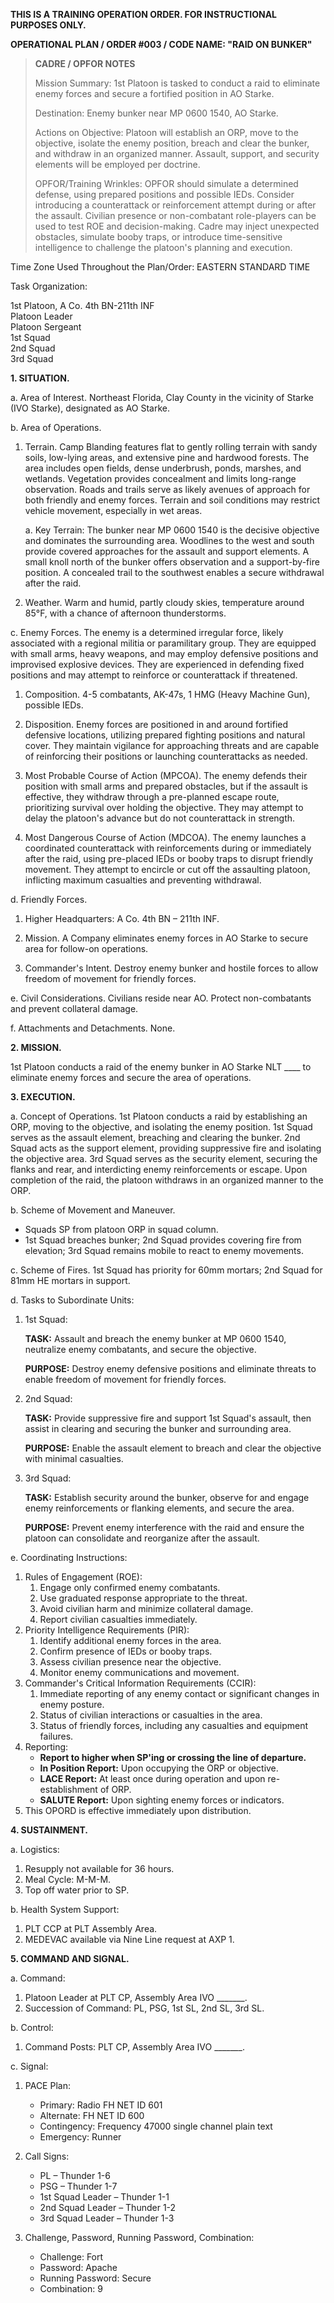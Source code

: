 **THIS IS A TRAINING OPERATION ORDER. FOR INSTRUCTIONAL PURPOSES ONLY.**

**OPERATIONAL PLAN / ORDER #003 / CODE NAME: "RAID ON BUNKER"**

> **CADRE / OPFOR NOTES**
>
> Mission Summary: 1st Platoon is tasked to conduct a raid to eliminate enemy forces and secure a fortified position in AO Starke.
>
> Destination: Enemy bunker near MP 0600 1540, AO Starke.
>
> Actions on Objective: Platoon will establish an ORP, move to the objective, isolate the enemy position, breach and clear the bunker, and withdraw in an organized manner. Assault, support, and security elements will be employed per doctrine.
>
> OPFOR/Training Wrinkles: OPFOR should simulate a determined defense, using prepared positions and possible IEDs. Consider introducing a counterattack or reinforcement attempt during or after the assault. Civilian presence or non-combatant role-players can be used to test ROE and decision-making. Cadre may inject unexpected obstacles, simulate booby traps, or introduce time-sensitive intelligence to challenge the platoon's planning and execution.

Time Zone Used Throughout the Plan/Order: EASTERN STANDARD TIME

Task Organization:

1st Platoon, A Co. 4th BN-211th INF  
Platoon Leader  
Platoon Sergeant  
1st Squad  
2nd Squad  
3rd Squad

**1. SITUATION.**

a. Area of Interest. Northeast Florida, Clay County in the vicinity of Starke (IVO Starke), designated as AO Starke.

b. Area of Operations.

1. Terrain. Camp Blanding features flat to gently rolling terrain with sandy soils, low-lying areas, and extensive pine and hardwood forests. The area includes open fields, dense underbrush, ponds, marshes, and wetlands. Vegetation provides concealment and limits long-range observation. Roads and trails serve as likely avenues of approach for both friendly and enemy forces. Terrain and soil conditions may restrict vehicle movement, especially in wet areas.

   a. Key Terrain: The bunker near MP 0600 1540 is the decisive objective and dominates the surrounding area. Woodlines to the west and south provide covered approaches for the assault and support elements. A small knoll north of the bunker offers observation and a support-by-fire position. A concealed trail to the southwest enables a secure withdrawal after the raid.

2. Weather. Warm and humid, partly cloudy skies, temperature around 85°F, with a chance of afternoon thunderstorms.

c. Enemy Forces. The enemy is a determined irregular force, likely associated with a regional militia or paramilitary group. They are equipped with small arms, heavy weapons, and may employ defensive positions and improvised explosive devices. They are experienced in defending fixed positions and may attempt to reinforce or counterattack if threatened.

1. Composition. 4-5 combatants, AK-47s, 1 HMG (Heavy Machine Gun), possible IEDs.

2. Disposition. Enemy forces are positioned in and around fortified defensive locations, utilizing prepared fighting positions and natural cover. They maintain vigilance for approaching threats and are capable of reinforcing their positions or launching counterattacks as needed.

3. Most Probable Course of Action (MPCOA). The enemy defends their position with small arms and prepared obstacles, but if the assault is effective, they withdraw through a pre-planned escape route, prioritizing survival over holding the objective. They may attempt to delay the platoon's advance but do not counterattack in strength.

4. Most Dangerous Course of Action (MDCOA). The enemy launches a coordinated counterattack with reinforcements during or immediately after the raid, using pre-placed IEDs or booby traps to disrupt friendly movement. They attempt to encircle or cut off the assaulting platoon, inflicting maximum casualties and preventing withdrawal.

d. Friendly Forces.

1. Higher Headquarters: A Co. 4th BN – 211th INF.

2. Mission. A Company eliminates enemy forces in AO Starke to secure area for follow-on operations.

3. Commander's Intent. Destroy enemy bunker and hostile forces to allow freedom of movement for friendly forces.

e. Civil Considerations. Civilians reside near AO. Protect non-combatants and prevent collateral damage.

f. Attachments and Detachments. None.

**2. MISSION.**

1st Platoon conducts a raid of the enemy bunker in AO Starke NLT ____ to eliminate enemy forces and secure the area of operations.

**3. EXECUTION.**

a. Concept of Operations. 1st Platoon conducts a raid by establishing an ORP, moving to the objective, and isolating the enemy position. 1st Squad serves as the assault element, breaching and clearing the bunker. 2nd Squad acts as the support element, providing suppressive fire and isolating the objective area. 3rd Squad serves as the security element, securing the flanks and rear, and interdicting enemy reinforcements or escape. Upon completion of the raid, the platoon withdraws in an organized manner to the ORP.

b. Scheme of Movement and Maneuver.

- Squads SP from platoon ORP in squad column.
- 1st Squad breaches bunker; 2nd Squad provides covering fire from elevation; 3rd Squad remains mobile to react to enemy movements.

c. Scheme of Fires. 1st Squad has priority for 60mm mortars; 2nd Squad for 81mm HE mortars in support.

d. Tasks to Subordinate Units:

1. 1st Squad:

   **TASK:** Assault and breach the enemy bunker at MP 0600 1540, neutralize enemy combatants, and secure the objective.

   **PURPOSE:** Destroy enemy defensive positions and eliminate threats to enable freedom of movement for friendly forces.

2. 2nd Squad:

   **TASK:** Provide suppressive fire and support 1st Squad's assault, then assist in clearing and securing the bunker and surrounding area.

   **PURPOSE:** Enable the assault element to breach and clear the objective with minimal casualties.

3. 3rd Squad:

   **TASK:** Establish security around the bunker, observe for and engage enemy reinforcements or flanking elements, and secure the area.

   **PURPOSE:** Prevent enemy interference with the raid and ensure the platoon can consolidate and reorganize after the assault.

e. Coordinating Instructions:

1. Rules of Engagement (ROE):
   1. Engage only confirmed enemy combatants.
   2. Use graduated response appropriate to the threat.
   3. Avoid civilian harm and minimize collateral damage.
   4. Report civilian casualties immediately.
2. Priority Intelligence Requirements (PIR):
   1. Identify additional enemy forces in the area.
   2. Confirm presence of IEDs or booby traps.
   3. Assess civilian presence near the objective.
   4. Monitor enemy communications and movement.
3. Commander's Critical Information Requirements (CCIR):
   1. Immediate reporting of any enemy contact or significant changes in enemy posture.
   2. Status of civilian interactions or casualties in the area.
   3. Status of friendly forces, including any casualties and equipment failures.
4. Reporting:
   - **Report to higher when SP'ing or crossing the line of departure.**
   - **In Position Report:** Upon occupying the ORP or objective.
   - **LACE Report:** At least once during operation and upon re-establishment of ORP.
   - **SALUTE Report:** Upon sighting enemy forces or indicators.
5. This OPORD is effective immediately upon distribution.

**4. SUSTAINMENT.**

a. Logistics:

1. Resupply not available for 36 hours.
2. Meal Cycle: M-M-M.
3. Top off water prior to SP.

b. Health System Support:

1. PLT CCP at PLT Assembly Area.
2. MEDEVAC available via Nine Line request at AXP 1.

**5. COMMAND AND SIGNAL.**

a. Command:

1. Platoon Leader at PLT CP, Assembly Area IVO _______.
2. Succession of Command: PL, PSG, 1st SL, 2nd SL, 3rd SL.

b. Control:

1. Command Posts: PLT CP, Assembly Area IVO _______.

c. Signal:

1. PACE Plan:
   - Primary: Radio FH NET ID 601
   - Alternate: FH NET ID 600
   - Contingency: Frequency 47000 single channel plain text
   - Emergency: Runner

2. Call Signs:
   - PL – Thunder 1-6
   - PSG – Thunder 1-7
   - 1st Squad Leader – Thunder 1-1
   - 2nd Squad Leader – Thunder 1-2
   - 3rd Squad Leader – Thunder 1-3
3. Challenge, Password, Running Password, Combination:
   - Challenge: Fort
   - Password: Apache
   - Running Password: Secure
   - Combination: 9
